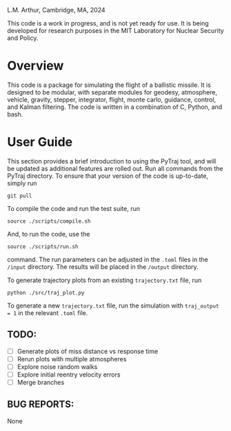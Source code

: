 L.M. Arthur, Cambridge, MA, 2024

This code is a work in progress, and is not yet ready for use. It is being developed for research purposes in the MIT Laboratory for Nuclear Security and Policy. 

# Overview
This code is a package for simulating the flight of a ballistic missile. It is designed to be modular, with separate modules for geodesy, atmosphere, vehicle, gravity, stepper, integrator, flight, monte carlo, guidance, control, and Kalman filtering. The code is written in a combination of C, Python, and bash.

# User Guide
This section provides a brief introduction to using the PyTraj tool, and will be updated as additional features are rolled out. Run all commands from the PyTraj directory. To ensure that your version of the code is up-to-date, simply run 

```git pull```

To compile the code and run the test suite, run 

```source ./scripts/compile.sh```

And, to run the code, use the 

```source ./scripts/run.sh```

command. The run parameters can be adjusted in the ```.toml``` files in the ```/input``` directory. The results will be placed in the ```/output``` directory. 

To generate trajectory plots from an existing ```trajectory.txt``` file, run 

```python ./src/traj_plot.py```

To generate a new ```trajectory.txt``` file, run the simulation with ```traj_output = 1``` in the relevant ```.toml``` file. 

## TODO: 
- [ ] Generate plots of miss distance vs response time
- [ ] Rerun plots with multiple atmospheres
- [ ] Explore noise random walks
- [ ] Explore initial reentry velocity errors
- [ ] Merge branches
## BUG REPORTS: 
None
